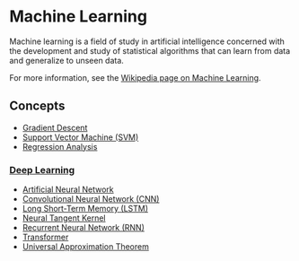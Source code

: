 # Machine Learning

Machine learning is a field of study in artificial intelligence concerned with the development and study of statistical algorithms that can learn from data and generalize to unseen data.

For more information, see the [Wikipedia page on Machine Learning](https://en.wikipedia.org/wiki/Machine_learning).

## Concepts

- [Gradient Descent](./gradient_descent.md)
- [Support Vector Machine (SVM)](./svm.md)
- [Regression Analysis](./regression_analysis.md)

### [Deep Learning](./deep_learning/)
- [Artificial Neural Network](./deep_learning/artificial_neural_network.md)
- [Convolutional Neural Network (CNN)](./deep_learning/cnn.md)
- [Long Short-Term Memory (LSTM)](./deep_learning/lstm.md)
- [Neural Tangent Kernel](./deep_learning/neural_tangent_kernel.md)
- [Recurrent Neural Network (RNN)](./deep_learning/rnn.md)
- [Transformer](./deep_learning/transformer.md)
- [Universal Approximation Theorem](./deep_learning/universal_approximation_theorem.md)
